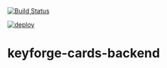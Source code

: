 [![Build Status](https://github.com/darkroomdevs/keyforge-cards-backend/actions/workflows/build.yml/badge.svg)](https://github.com/darkroomdevs/keyforge-cards-backend/actions/workflows/build.yml)

[![deploy](https://github.com/darkroomdevs/keyforge-cards-backend/actions/workflows/deploy.yml/badge.svg)](https://github.com/darkroomdevs/keyforge-cards-backend/actions/workflows/deploy.yml)

# keyforge-cards-backend